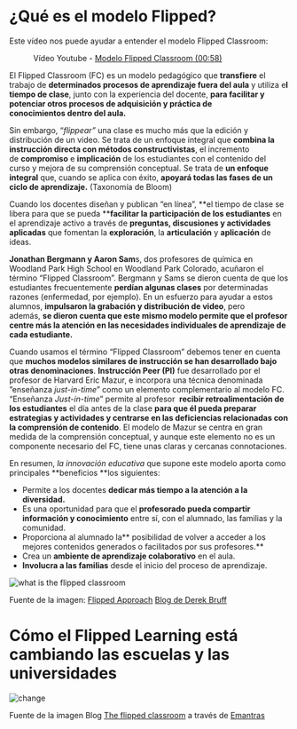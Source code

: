 # ¿Qué es el modelo Flipped?

Este vídeo nos puede ayudar a entender el modelo Flipped Classroom:

  

           Vídeo Youtube - [Modelo Flipped Classroom (00:58)](https://www.youtube.com/watch?v=OYJ-PQ7b_0w)

El Flipped Classroom (FC) es un modelo pedagógico que **transfiere** el trabajo de **determinados procesos de aprendizaje fuera del aula** y utiliza e**l tiempo de clase**, junto con la experiencia del docente, **para facilitar y potenciar otros procesos de adquisición y práctica de conocimientos dentro del aula.**

Sin embargo, “_flippear”_ una clase es mucho más que la edición y distribución de un video. Se trata de un enfoque integral que **combina la instrucción directa con métodos constructivistas**, el incremento de **compromiso** e **implicación** de los estudiantes con el contenido del curso y mejora de su comprensión conceptual. Se trata de **un enfoque integral** que, cuando se aplica con éxito, **apoyará todas las fases de un ciclo de aprendizaje.** (Taxonomía de Bloom)

Cuando los docentes diseñan y publican “en línea”, **el tiempo de clase se libera para que se pueda ****facilitar la participación de los estudiantes** en el aprendizaje activo a través de **preguntas, discusiones y actividades aplicadas** que fomentan la **exploración**, la **articulación** y **aplicación** de ideas.

**Jonathan Bergmann **y** Aaron Sam**s, dos profesores de química en Woodland Park High School en Woodland Park Colorado, acuñaron el término “Flipped Classroom”. Bergmann y Sams se dieron cuenta de que los estudiantes frecuentemente **perdían algunas clases** por determinadas razones (enfermedad, por ejemplo). En un esfuerzo para ayudar a estos alumnos, **impulsaron la grabación y distribución de video**, pero además, **se dieron cuenta que este mismo modelo permite que el profesor centre más la atención en las necesidades individuales de aprendizaje de cada estudiante.**

Cuando usamos el término “Flipped Classroom” debemos tener en cuenta que **muchos modelos similares de instrucción se han desarrollado bajo otras denominaciones**. **Instrucción Peer (PI)** fue desarrollado por el profesor de Harvard Eric Mazur, e incorpora una técnica denominada ”enseñanza _just-in-time_” como un elemento complementario al modelo FC. “Enseñanza _Just-in-time_” permite al profesor  **recibir retroalimentación de los estudiantes** el día antes de la clase **para que él pueda preparar estrategias y actividades y centrarse en las deficiencias relacionadas con la comprensión de contenido**. El modelo de Mazur se centra en gran medida de la comprensión conceptual, y aunque este elemento no es un componente necesario del FC, tiene unas claras y cercanas connotaciones.

En resumen, _la innovación educativa_ que supone este modelo aporta como principales **beneficios **los siguientes:

*   Permite a los docentes **dedicar más tiempo a la atención a la diversidad.**
*   Es una oportunidad para que el **profesorado pueda compartir información y conocimiento** entre sí, con el alumnado, las familias y la comunidad.
*   Proporciona al alumnado la** posibilidad de volver a acceder a los mejores contenidos generados o facilitados por sus profesores.**
*   Crea un **ambiente de aprendizaje colaborativo** en el aula.
*   **Involucra a las familias** desde el inicio del proceso de aprendizaje.


![what is the flipped classroom](http://www.theflippedclassroom.es/wp-content/uploads/2013/06/flipped2-300x151.jpg "la innovación educativa")


Fuente de la imagen: [Flipped Approach](http://derekbruff.org/?p=3088) [Blog de Derek Bruff](http://derekbruff.org/)

# Cómo el Flipped Learning está cambiando las escuelas y las universidades


![change](http://www.theflippedclassroom.es/wp-content/uploads/2015/08/flipped-change.001.jpg)


Fuente de la imagen Blog [The flipped classroom](http://www.theflippedclassroom.es/como-el-flipped-learning-esta-cambiando-las-escuelas-y-las-universidades/) a través de [Emantras](http://emantras.com/)